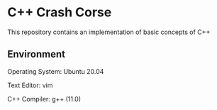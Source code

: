 # C++ Crash Corse

This repository contains an implementation of basic concepts of C++

## Environment

Operating System: Ubuntu 20.04

Text Editor: vim

C++ Compiler: g++ (11.0)
